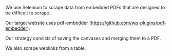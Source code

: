 We use Selenium to scrape data from embedded PDFs that are designed to be difficult to scrape.

Our target website uses pdf-embedder (https://github.com/wp-plugins/pdf-embedder).

Our strategy consists of saving the canvases and merging them to a PDF.

We also scrape weblinks from a table.
